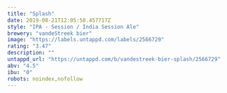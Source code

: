 ```yaml
---
title: "Splash"
date: 2019-08-21T12:05:58.457717Z
style: "IPA - Session / India Session Ale"
brewery: "vandeStreek bier"
image: "https://labels.untappd.com/labels/2566729"
rating: "3.47"
description: ""
untappd_url: "https://untappd.com/b/vandestreek-bier-splash/2566729"
abv: "4.5"
ibu: "0"
robots: noindex,nofollow
---
```

